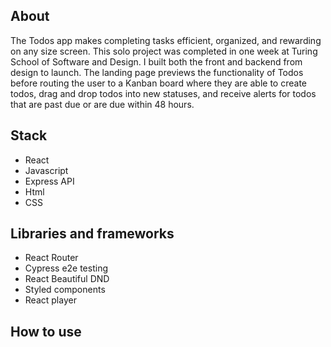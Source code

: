 ## About

The Todos app makes completing tasks efficient, organized, and rewarding on any size screen. This solo project was completed in one week at Turing School of Software and Design. I built both the front and backend from design to launch. The landing page previews the functionality of Todos before routing the user to a Kanban board where they are able to create todos, drag and drop todos into new statuses, and receive alerts for todos that are past due or are due within 48 hours.

## Stack
- React
- Javascript
- Express API
- Html 
- CSS

## Libraries and frameworks
- React Router
- Cypress e2e testing
- React Beautiful DND
- Styled components 
- React player 

## How to use



